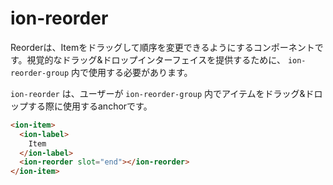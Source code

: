 # ion-reorder

Reorderは、Itemをドラッグして順序を変更できるようにするコンポーネントです。視覚的なドラッグ&ドロップインターフェイスを提供するために、 `ion-reorder-group` 内で使用する必要があります。

`ion-reorder` は、ユーザーが  `ion-reorder-group` 内でアイテムをドラッグ&ドロップする際に使用するanchorです。

```html
<ion-item>
  <ion-label>
    Item
  </ion-label>
  <ion-reorder slot="end"></ion-reorder>
</ion-item>
```
